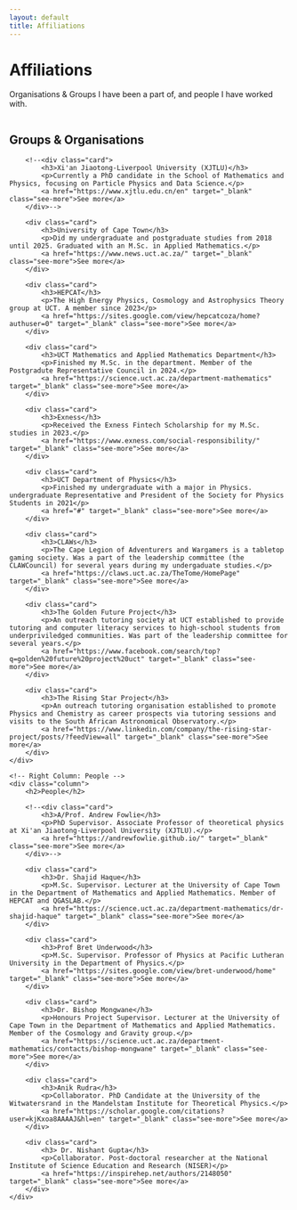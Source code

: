 ```yaml
---
layout: default
title: Affiliations
---
```


# Affiliations

Organisations & Groups I have been a part of, and people I have worked with.

<!-- Two Columns -->
<div class="affiliations-container">
    <!-- Left Column: Groups & Organisations -->
    <div class="column">
        <h2>Groups & Organisations</h2>
        
        <!--<div class="card">
            <h3>Xi'an Jiaotong-Liverpool University (XJTLU)</h3>
            <p>Currently a PhD candidate in the School of Mathematics and Physics, focusing on Particle Physics and Data Science.</p>
            <a href="https://www.xjtlu.edu.cn/en" target="_blank" class="see-more">See more</a>
        </div>-->
        
        <div class="card">
            <h3>University of Cape Town</h3>
            <p>Did my undergraduate and postgraduate studies from 2018 until 2025. Graduated with an M.Sc. in Applied Mathematics.</p>
            <a href="https://www.news.uct.ac.za/" target="_blank" class="see-more">See more</a>
        </div>
        
        <div class="card">
            <h3>HEPCAT</h3>
            <p>The High Energy Physics, Cosmology and Astrophysics Theory group at UCT. A member since 2023</p>
            <a href="https://sites.google.com/view/hepcatcoza/home?authuser=0" target="_blank" class="see-more">See more</a>
        </div>
        
        <div class="card">
            <h3>UCT Mathematics and Applied Mathematics Department</h3>
            <p>Finished my M.Sc. in the department. Member of the Postgradute Representative Council in 2024.</p>
            <a href="https://science.uct.ac.za/department-mathematics" target="_blank" class="see-more">See more</a>
        </div>
        
        <div class="card">
            <h3>Exness</h3>
            <p>Received the Exness Fintech Scholarship for my M.Sc. studies in 2023.</p>
            <a href="https://www.exness.com/social-responsibility/" target="_blank" class="see-more">See more</a>
        </div>
        
        <div class="card">
            <h3>UCT Department of Physics</h3>
            <p>Finished my undergraduate with a major in Physics. undergraduate Representative and President of the Society for Physics Students in 2021</p>
            <a href="#" target="_blank" class="see-more">See more</a>
        </div>
        
        <div class="card">
            <h3>CLAWs</h3>
            <p>The Cape Legion of Adventurers and Wargamers is a tabletop gaming society. Was a part of the leadership committee (the CLAWCouncil) for several years during my undergaduate studies.</p>
            <a href="https://claws.uct.ac.za/TheTome/HomePage" target="_blank" class="see-more">See more</a>
        </div>
        
        <div class="card">
            <h3>The Golden Future Project</h3>
            <p>An outreach tutoring society at UCT established to provide tutoring and computer literacy services to high-school students from underpriviledged communities. Was part of the leadership committee for several years.</p>
            <a href="https://www.facebook.com/search/top?q=golden%20future%20project%20uct" target="_blank" class="see-more">See more</a>
        </div>
        
        <div class="card">
            <h3>The Rising Star Project</h3>
            <p>An outreach tutoring organisation established to promote Physics and Chemistry as career prospects via tutoring sessions and visits to the South African Astronomical Observatory.</p>
            <a href="https://www.linkedin.com/company/the-rising-star-project/posts/?feedView=all" target="_blank" class="see-more">See more</a>
        </div>
    </div>

    <!-- Right Column: People -->
    <div class="column">
        <h2>People</h2>
        
        <!--<div class="card">
            <h3>A/Prof. Andrew Fowlie</h3>
            <p>PhD Supervisor. Associate Professor of theoretical physics at Xi'an Jiaotong-Liverpool University (XJTLU).</p>
            <a href="https://andrewfowlie.github.io/" target="_blank" class="see-more">See more</a>
        </div>-->
        
        <div class="card">
            <h3>Dr. Shajid Haque</h3>
            <p>M.Sc. Supervisor. Lecturer at the University of Cape Town in the Department of Mathematics and Applied Mathematics. Member of HEPCAT and QGASLAB.</p>
            <a href="https://science.uct.ac.za/department-mathematics/dr-shajid-haque" target="_blank" class="see-more">See more</a>
        </div>
        
        <div class="card">
            <h3>Prof Bret Underwood</h3>
            <p>M.Sc. Supervisor. Professor of Physics at Pacific Lutheran University in the Department of Physics.</p>
            <a href="https://sites.google.com/view/bret-underwood/home" target="_blank" class="see-more">See more</a>
        </div>
        
        <div class="card">
            <h3>Dr. Bishop Mongwane</h3>
            <p>Honours Project Supervisor. Lecturer at the University of Cape Town in the Department of Mathematics and Applied Mathematics. Member of the Cosmology and Gravity group.</p>
            <a href="https://science.uct.ac.za/department-mathematics/contacts/bishop-mongwane" target="_blank" class="see-more">See more</a>
        </div>
        
        <div class="card">
            <h3>Anik Rudra</h3>
            <p>Collaborator. PhD Candidate at the University of the Witwatersrand in the Mandelstam Institute for Theoretical Physics.</p>
            <a href="https://scholar.google.com/citations?user=kjKxoa8AAAAJ&hl=en" target="_blank" class="see-more">See more</a>
        </div>
        
        <div class="card">
            <h3> Dr. Nishant Gupta</h3>
            <p>Collaborator. Post-doctoral researcher at the National Institute of Science Education and Research (NISER)</p>
            <a href="https://inspirehep.net/authors/2148050" target="_blank" class="see-more">See more</a>
        </div>
    </div>
</div>